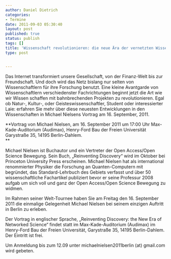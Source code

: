 ```yaml
---
author: Daniel Dietrich
categories:
- Termine
date: 2011-09-03 05:30:40
layout: post
published: true
status: publish
tags: []
title: 'Wissenschaft revolutionieren: die neue Ära der vernetzten Wissenschaft'
type: post


---
```


Das Internet transformiert unsere Gesellschaft, von der Finanz-Welt bis zur Freundschaft. Und doch wird das Netz bislang nur selten von Wissenschaftlern für ihre Forschung benutzt. Eine kleine Avantgarde von Wissenschaftlern verschiedenster Fachrichtungen beginnt jetzt die Art wie wir Wissen schaffen mit bahnbrechenden Projekten zu revolutionieren. Egal ob Natur-, Kultur-, oder Geisteswissenschaftler, Student oder interessierter Laie: erfahren Sie mehr über diese neuesten Entwicklungen in den Wissenschaften in Michael Nielsens Vortrag am 16. September, 2011.

**Vortrag von Michael Nielsen, am 16. September 2011 um 17:00 Uhr Max-Kade-Auditorium (Audimax), Henry-Ford Bau der Freien Universität Garystraße 35, 14195 Berlin-Dahlem.  
**

Michael Nielsen ist Buchautor und ein Vertreter der Open Access/Open Science Bewegung. Sein Buch, „Reinventing Discovery“ wird im Oktober bei Princeton University Press erscheinen. Michael Nielsen hat als international renommierter Physiker die Forschung an Quanten-Computern mit begründet, das Standard-Lehrbuch des Gebiets verfasst und über 50 wissenschaftliche Fachartikel publiziert bevor er seine Professur 2008 aufgab um sich voll und ganz der Open Access/Open Science Bewegung zu widmen.

Im Rahmen seiner Welt-Tournee haben Sie am Freitag den 16. September 2011 die einmalige Gelegenheit Michael Nielsen bei seinem einzigen Auftritt in Berlin zu erleben.

Der Vortrag in englischer Sprache, „Reinventing Discovery: the New Era of Networked Science“ findet statt im Max-Kade-Auditorium (Audimax) im Henry-Ford Bau der Freien Universität, Garystraße 35, 14195 Berlin-Dahlem. Der Eintritt ist frei.

Um Anmeldung bis zum 12.09 unter michaelnielsen2011berlin (at) gmail.com wird gebeten.